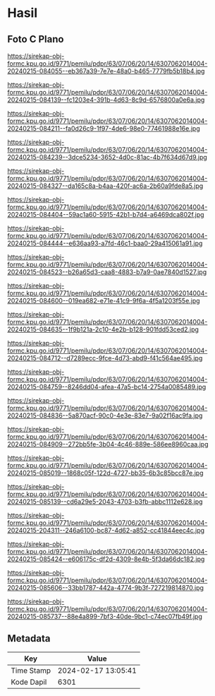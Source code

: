 # Hasil

## Foto C Plano

https://sirekap-obj-formc.kpu.go.id/9771/pemilu/pdpr/63/07/06/20/14/6307062014004-20240215-084055--eb367a39-7e7e-48a0-b465-7779fb5b18b4.jpg

https://sirekap-obj-formc.kpu.go.id/9771/pemilu/pdpr/63/07/06/20/14/6307062014004-20240215-084139--fc1203e4-391b-4d63-8c9d-6576800a0e6a.jpg

https://sirekap-obj-formc.kpu.go.id/9771/pemilu/pdpr/63/07/06/20/14/6307062014004-20240215-084211--fa0d26c9-1f97-4de6-98e0-77461988e16e.jpg

https://sirekap-obj-formc.kpu.go.id/9771/pemilu/pdpr/63/07/06/20/14/6307062014004-20240215-084239--3dce5234-3652-4d0c-81ac-4b7f634d67d9.jpg

https://sirekap-obj-formc.kpu.go.id/9771/pemilu/pdpr/63/07/06/20/14/6307062014004-20240215-084327--da165c8a-b4aa-420f-ac6a-2b60a9fde8a5.jpg

https://sirekap-obj-formc.kpu.go.id/9771/pemilu/pdpr/63/07/06/20/14/6307062014004-20240215-084404--59ac1a60-5915-42b1-b7d4-a6469dca802f.jpg

https://sirekap-obj-formc.kpu.go.id/9771/pemilu/pdpr/63/07/06/20/14/6307062014004-20240215-084444--e636aa93-a7fd-46c1-baa0-29a415061a91.jpg

https://sirekap-obj-formc.kpu.go.id/9771/pemilu/pdpr/63/07/06/20/14/6307062014004-20240215-084523--b26a65d3-caa8-4883-b7a9-0ae7840d1527.jpg

https://sirekap-obj-formc.kpu.go.id/9771/pemilu/pdpr/63/07/06/20/14/6307062014004-20240215-084600--019ea682-e71e-41c9-9f6a-4f5a1203f55e.jpg

https://sirekap-obj-formc.kpu.go.id/9771/pemilu/pdpr/63/07/06/20/14/6307062014004-20240215-084635--1f9b121a-2c10-4e2b-b128-901fdd53ced2.jpg

https://sirekap-obj-formc.kpu.go.id/9771/pemilu/pdpr/63/07/06/20/14/6307062014004-20240215-084712--d7289ecc-9fce-4d73-abd9-f41c564ae495.jpg

https://sirekap-obj-formc.kpu.go.id/9771/pemilu/pdpr/63/07/06/20/14/6307062014004-20240215-084759--8246dd04-afea-47a5-bc14-2754a0085489.jpg

https://sirekap-obj-formc.kpu.go.id/9771/pemilu/pdpr/63/07/06/20/14/6307062014004-20240215-084836--5a870acf-90c0-4e3e-83e7-9a02f16ac9fa.jpg

https://sirekap-obj-formc.kpu.go.id/9771/pemilu/pdpr/63/07/06/20/14/6307062014004-20240215-084909--272bb5fe-3b04-4c46-889e-586ee8960caa.jpg

https://sirekap-obj-formc.kpu.go.id/9771/pemilu/pdpr/63/07/06/20/14/6307062014004-20240215-085019--1868c05f-122d-4727-bb35-6b3c85bcc87e.jpg

https://sirekap-obj-formc.kpu.go.id/9771/pemilu/pdpr/63/07/06/20/14/6307062014004-20240215-085139--cd6a29e5-2043-4703-b3fb-abbc1112e628.jpg

https://sirekap-obj-formc.kpu.go.id/9771/pemilu/pdpr/63/07/06/20/14/6307062014004-20240215-204311--246a6100-bc87-4d62-a852-cc41844eec4c.jpg

https://sirekap-obj-formc.kpu.go.id/9771/pemilu/pdpr/63/07/06/20/14/6307062014004-20240215-085424--e606175c-df2d-4309-8e4b-5f3da66dc182.jpg

https://sirekap-obj-formc.kpu.go.id/9771/pemilu/pdpr/63/07/06/20/14/6307062014004-20240215-085606--33bb1787-442a-4774-9b3f-727219814870.jpg

https://sirekap-obj-formc.kpu.go.id/9771/pemilu/pdpr/63/07/06/20/14/6307062014004-20240215-085737--88e4a899-7bf3-40de-9bc1-c74ec07fb49f.jpg


## Metadata

| Key        | Value               |
| ---------- | ------------------- |
| Time Stamp | 2024-02-17 13:05:41 |
| Kode Dapil | 6301                |



